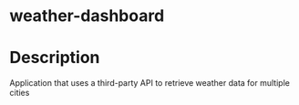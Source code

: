 # weather-dashboard

# Description
Application that uses a third-party API to retrieve weather data for multiple cities

